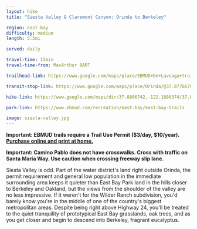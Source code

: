 ```yaml
---
layout: hike
title: "Siesta Valley & Claremont Canyon: Orinda to Berkeley"

region: east-bay
difficulty: medium
length: 5.5mi

served: daily

travel-time: 15min
travel-time-from: MacArthur BART

trailhead-link: https://www.google.com/maps/place/EBMUD+De+Laveaga+trailhead/@37.8798442,-122.1877036,17z/data=!4m6!3m5!1s0x80857d058454485f:0x2b710e8294892b59!8m2!3d37.880693!4d-122.1879556!16s%2Fg%2F11swk09yn6!5m1!1e4

transit-stop-link: https://www.google.com/maps/place/Orinda/@37.8776679,-122.1837661,17z/data=!4m6!3m5!1s0x80857d28db940f59:0x7e2560a8eaf12a3!8m2!3d37.8784774!4d-122.1836847!16s%2Fg%2F1jkymbdfk!5m1!1e4

hike-link: https://www.google.com/maps/dir/37.8806742,-122.1880374/37.8781309,-122.2029034/Stonewall-Panoramic+Trail/@37.8705412,-122.2258982,15z/data=!4m10!4m9!1m0!1m0!1m5!1m1!1s0x80857dca94c0c8e5:0xc8845ed3d471c2e!2m2!1d-122.2440495!2d37.8625751!3e2!5m1!1e4

park-link: https://www.ebmud.com/recreation/east-bay/east-bay-trails

image: siesta-valley.jpg
---
```


**Important: EBMUD trails require a Trail Use Permit ($3/day, $10/year). [Purchase online and print at home.](https://www.ebmud.com/recreation/550)**

**Important: Camino Pablo does not have crosswalks. Cross with traffic on Santa Maria Way. Use caution when crossing freeway slip lane.**

Siesta Valley is odd. Part of the water district's land right outside Orinda, the permit requirement and general low population in the immediate surrounding area keeps it quieter than East Bay Park land in the hills closer to Berkeley and Oakland, but the views from the shoulder of the valley are no less impressive. If it weren't for the Wilder Ranch subdivision, you'd barely know you're in the middle of one of the country's biggest metropolitan areas. Despite being right above Highway 24, you'll be treated to the quiet tranquility of prototypical East Bay grasslands, oak trees, and as you get closer and begin to descend into Berkeley, fragrant eucalyptus.